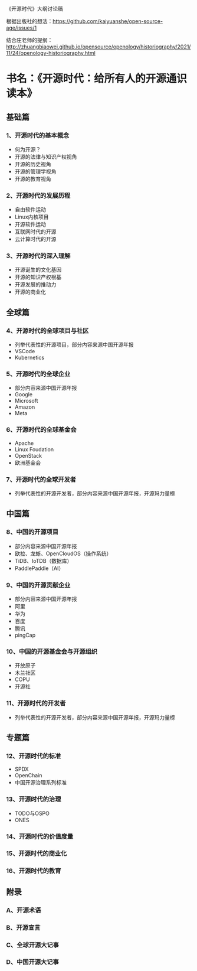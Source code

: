 《开源时代》大纲讨论稿

根据出版社的想法：https://github.com/kaiyuanshe/open-source-age/issues/1

结合庄老师的提纲：http://zhuangbiaowei.github.io/opensource/openology/historiography/2021/11/24/openology-historiography.html


# 书名：《开源时代：给所有人的开源通识读本》

## 基础篇

### 1、开源时代的基本概念
- 何为开源？
- 开源的法律与知识产权视角
- 开源的历史视角
- 开源的管理学视角
- 开源的教育视角

### 2、开源时代的发展历程
- 自由软件运动
- Linux内核项目
- 开源软件运动
- 互联网时代的开源
- 云计算时代的开源

### 3、开源时代的深入理解
- 开源诞生的文化基因
- 开源的知识产权根基
- 开源发展的推动力
- 开源的商业化

## 全球篇

### 4、开源时代的全球项目与社区
- 列举代表性的开源项目，部分内容来源中国开源年报
- VSCode
- Kubernetics

### 5、开源时代的全球企业
- 部分内容来源中国开源年报
- Google
- Microsoft
- Amazon
- Meta

### 6、开源时代的全球基金会
- Apache
- Linux Foudation
- OpenStack
- 欧洲基金会

### 7、开源时代的全球开发者
- 列举代表性的开源开发者，部分内容来源中国开源年报，开源玛力量榜

## 中国篇

### 8、中国的开源项目
- 部分内容来源中国开源年报
- 欧拉、龙蜥、OpenCloudOS（操作系统）
- TiDB、IoTDB（数据库）
- PaddlePaddle（AI）

### 9、中国的开源贡献企业
- 部分内容来源中国开源年报
- 阿里
- 华为
- 百度
- 腾讯
- pingCap

### 10、中国的开源基金会与开源组织
- 开放原子
- 木兰社区
- COPU
- 开源社

### 11、开源时代的开发者
- 列举代表性的开源开发者，部分内容来源中国开源年报，开源玛力量榜

## 专题篇

### 12、开源时代的标准
- SPDX
- OpenChain
- 中国开源治理系列标准

### 13、开源时代的治理
- TODO与OSPO
- ONES

### 14、开源时代的价值度量

### 15、开源时代的商业化

### 16、开源时代的教育

## 附录

### A、开源术语

### B、开源宣言

### C、全球开源大记事

### D、中国开源大记事






